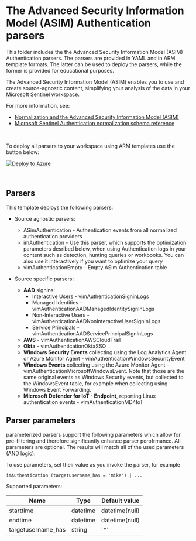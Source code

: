 # The Advanced Security Information Model (ASIM) Authentication parsers

This folder includes the the Advanced Security Information Model (ASIM) Authentication parsers. The parsers are provided in YAML and in ARM template formats. The latter can be used to deploy the parsers, while the former is provided for educational purposes. 

The Advanced Security Information Model (ASIM) enables you to use and create source-agnostic content, simplifying your analysis of the data in your Microsoft Sentinel workspace.

For more information, see:

- [Normalization and the Advanced Security Information Model (ASIM)](https://aka.ms/AboutASIM)
- [Microsoft Sentinel Authentication normalization schema reference](https://aka.ms/ASimAuthenticationDoc)

<br>

To deploy all parsers to your workspace using ARM templates use the button below:

[![Deploy to Azure](https://aka.ms/deploytoazurebutton)](https://aka.ms/ASimAuthenticationARM)

<br>

## Parsers

This template deploys the following parsers:

- Source agnostic parsers:
  - ASimAuthentication - Authentication events from all normalized authentication providers
  - imAuthentication - Use this parser, which supports the optimization parameters desribed below, when using Authentication logs in your content such as detection, hunting queries or workbooks. You can also use it interactively if you want to optimize your query
  - vimAuthenticationEmpty - Empty ASim Authentication table

- Source specific parsers:
  - **AAD** signins:
    - Interactive Users - vimAuthenticationSigninLogs
    - Managed Identities - vimAuthenticationAADManagedIdentitySignInLogs
    - Non-Interactive Users - vimAuthenticationAADNonInteractiveUserSignInLogs
    - Service Principals - vimAuthenticationAADServicePrincipalSignInLogs
  - **AWS** - vimAuthenticationAWSCloudTrail
  - **Okta** - vimAuthenticationOktaSSO
  - **Windows Security Events** collecting using the Log Analytics Agent or Azure Monitor Agent - vimAuthenticationWindowsSecurityEvent
  - **Windows Events** collecting using the Azure Monitor Agent - vimAuthenticationMicrosoftWindowsEvent. Note that those are the same original events as Windows Security events, but collected to the WindowsEvent table, for example when collecting using Windows Event Forwarding.
  - **Microsoft Defender for IoT - Endpoint**, reporting Linux authentication events - vimAuthenticationMD4IoT

## Parser parameters

parameterized parsers support the following parameters which allow for pre-filtering and therefore significantly enhance parser perofrmance. All parameters are optional. The results will match all of the used parameters (AND logic).

To use parameters, set their value as you invoke the parser, for example

`imAuthentication (targetusername_has = 'mike') | ...`

Supported parameters: 

| Name     | Type      | Default value |
|----------|-----------|---------------|
| starttime|  datetime | datetime(null)|
|  endtime |  datetime | datetime(null) |
|  targetusername_has |  string | '*' |
